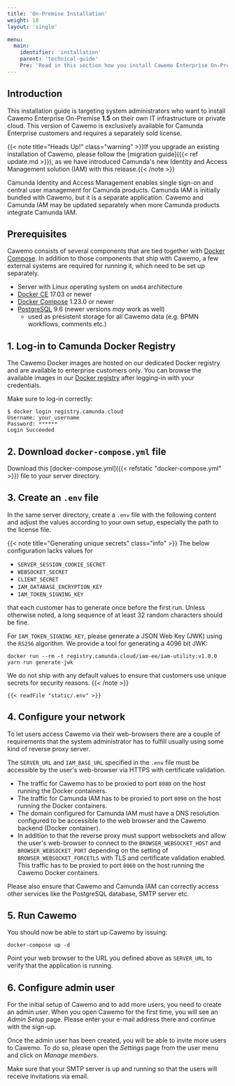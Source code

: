 ```yaml
---
title: 'On-Premise Installation'
weight: 10
layout: 'single'

menu:
  main:
    identifier: 'installation'
    parent: 'technical-guide'
    Pre: 'Read in this section how you install Cawemo Enterprise On-Premise.'
---
```


## Introduction

This installation guide is targeting system administrators who want to install Cawemo Enterprise On-Premise **1.5** on their own IT infrastructure or private cloud. This version of Cawemo is exclusively available for Camunda Enterprise customers and requires a separately sold license.

{{< note title="Heads Up!" class="warning" >}}If you upgrade an existing installation of Cawemo, please follow the [migration guide]({{< ref update.md >}}), as we have introduced Camunda's new Identity and Access Management solution (IAM) with this release.{{< /note >}}

Camunda Identity and Access Management enables single sign-on and central user management for Camunda products. Camunda IAM is initially bundled with
Cawemo, but it is a separate application. Cawemo and Camunda IAM may be updated separately when more Camunda products integrate Camunda IAM.

## Prerequisites

Cawemo consists of several components that are tied together with [Docker Compose](https://docs.docker.com/compose/). In addition to those components that ship with Cawemo, a few external systems are required for running it, which need to be set up separately.

- Server with Linux operating system on `amd64` architecture
- [Docker CE](https://docs.docker.com/install/) 17.03 or newer
- [Docker Compose](https://docs.docker.com/compose/) 1.23.0 or newer
- [PostgreSQL](https://www.postgresql.org/) 9.6 (newer versions _may_ work as well)
  - used as presistent storage for all Cawemo data (e.g. BPMN workflows, comments etc.)

## 1. Log-in to Camunda Docker Registry

The Cawemo Docker images are hosted on our dedicated Docker registry and are available to enterprise customers only. You can browse the available images in our [Docker registry](https://registry.camunda.cloud) after logging-in with your credentials.

Make sure to log-in correctly:

```
$ docker login registry.camunda.cloud
Username: your_username
Password: ******
Login Succeeded
```

## 2. Download `docker-compose.yml` file

Download this [docker-compose.yml]({{< refstatic "docker-compose.yml" >}}) file to your server directory.

## 3. Create an `.env` file

In the same server directory, create a `.env` file with the following content and adjust the values according to your own setup, especially the path to the license file.

{{< note title="Generating unique secrets" class="info" >}}
The below configuration lacks values for
* `SERVER_SESSION_COOKIE_SECRET`
* `WEBSOCKET_SECRET`
* `CLIENT_SECRET`
* `IAM_DATABASE_ENCRYPTION_KEY`
* `IAM_TOKEN_SIGNING_KEY`

that each customer has to generate once before the first run.
Unless otherwise noted, a long sequence of at least 32 random characters should be fine.

For `IAM_TOKEN_SIGNING_KEY`, please generate a JSON Web Key (JWK) using the `RS256` algorithm.
We provide a tool for generating a 4096 bit JWK:

```
docker run --rm -t registry.camunda.cloud/iam-ee/iam-utility:v1.0.0 yarn run generate-jwk
```

We do not ship with any default values to ensure that customers use unique secrets for security reasons.
{{< /note >}}

```
{{< readFile "static/.env" >}}
```

## 4. Configure your network

To let users access Cawemo via their web-browsers there are a couple of requirements that the system administrator has to fulfill usually using some kind of reverse proxy server.

The `SERVER_URL` and `IAM_BASE_URL` specified in the `.env` file must be accessible by the user's web-browser via HTTPS with certificate validation.

* The traffic for Cawemo has to be proxied to port `8080` on the host running the Docker containers.
* The traffic for Camunda IAM has to be proxied to port `8090` on the host running the Docker containers.
* The domain configured for Camunda IAM must have a DNS resolution configured to be accessible to the web browser and the Cawemo backend (Docker container).
* In addition to that the reverse proxy must support websockets and allow the user's web-browser to connect to the `BROWSER_WEBSOCKET_HOST` and `BROWSER_WEBSOCKET_PORT` depending on the setting of `BROWSER_WEBSOCKET_FORCETLS` with TLS and certificate validation enabled. This traffic has to be proxied to port `8060` on the host running the Cawemo Docker containers.

Please also ensure that Cawemo and Camunda IAM can correctly access other services like the PostgreSQL database, SMTP server etc.

## 5. Run Cawemo

You should now be able to start up Cawemo by issuing:

```
docker-compose up -d
```

Point your web browser to the URL you defined above as `SERVER_URL` to verify that the application is running.

## 6. Configure admin user

For the initial setup of Cawemo and to add more users, you need to create an admin user. When you open Cawemo for the
first time, you will see an *Admin Setup* page. Please enter your e-mail address there and continue with the sign-up.

Once the admin user has been created, you will be able to invite more users to Cawemo. To do so, please open the *Settings*
page from the user menu and click on *Manage members*.

Make sure that your SMTP server is up and running so that the users will receive invitations via email.
